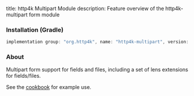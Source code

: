 title: http4k Multipart Module
description: Feature overview of the http4k-multipart form module

### Installation (Gradle)

```groovy
implementation group: "org.http4k", name: "http4k-multipart", version: "4.3.3.0"
```

### About

Multipart form support for fields and files, including a set of lens extensions for fields/files.

See the [cookbook](/cookbook/multipart_forms/) for example use.

